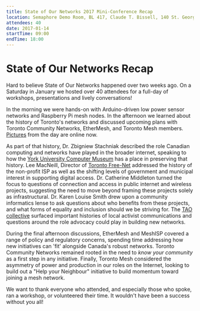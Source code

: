 ```yaml
---
title: State of Our Networks 2017 Mini-Conference Recap
location: Semaphore Demo Room, BL 417, Claude T. Bissell, 140 St. George St
attendees: 40
date: 2017-01-14
startTime: 09:00
endTime: 18:00
---
```


# State of Our Networks Recap

Hard to believe State of Our Networks happened over two weeks ago. On a Saturday in January we hosted over 40 attendees for a full-day of workshops, presentations and lively conversations!

In the morning we were hands-on with Arduino-driven low power sensor networks and Raspberry Pi mesh nodes. In the afternoon we learned about the history of Toronto's networks and discussed upcoming plans with Toronto Community Networks, EtherMesh, and Toronto Mesh members. [Pictures](https://www.flickr.com/photos/glennmcknight/albums/72157675518024343) from the day are online now.

As part of that history, Dr. Zbigniew Stachniak described the role Canadian computing and networks have played in the broader internet, speaking to how the [York University Computer Museum](http://www.cs.yorku.ca/museum/) has a place in preserving that history. Lee MacNeill, Director of [Toronto Free-Net](http://www.torfree.net/) addressed the history of the non-profit ISP as well as the shifting levels of government and municipal interest in supporting digital access. Dr. Catherine Middleton turned the focus to questions of connection and access in public internet and wireless projects, suggesting the need to move beyond framing these projects solely as infrastructural. Dr. Karen Louise Smith drew upon a community informatics lense to ask questions about who benefits from these projects, and what forms of equality and inclusion should we be striving for. The [TAO collective](http://tao.ca/) surfaced important histories of local activist communications and questions around the role advocacy could play in building new networks.

During the final afternoon discussions, EtherMesh and MeshISP covered a range of policy and regulatory concerns, spending time addressing how new initiatives can 'fit' alongside Canada's robust networks. Toronto Community Networks remained rooted in the need to _know your community_ as a first step in any initiative. Finally, Toronto Mesh considered the asymmetry of power and production in our roles on the Internet, looking to build out a "Help your Neighbour" initiative to build momentum toward joining a mesh network.

We want to thank everyone who attended, and especially those who spoke, ran a workshop, or volunteered their time. It wouldn't have been a success without you all!

